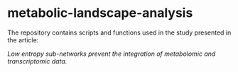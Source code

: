 # metabolic-landscape-analysis

The repository contains scripts and functions used in the study presented in the article: 

*Low entropy sub-networks prevent the integration of metabolomic and transcriptomic data.*

